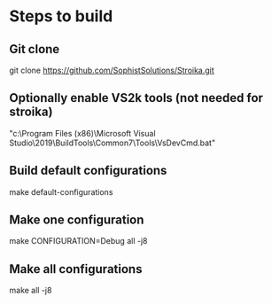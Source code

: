 ﻿# Steps to build

## Git clone

git clone https://github.com/SophistSolutions/Stroika.git

## Optionally enable VS2k tools (not needed for stroika)

"c:\Program Files (x86)\Microsoft Visual Studio\2019\BuildTools\Common7\Tools\VsDevCmd.bat"

## Build default configurations

make default-configurations

## Make one configuration

make CONFIGURATION=Debug all -j8

## Make all configurations

make all -j8
